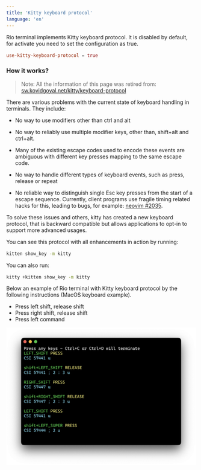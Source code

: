 ```yaml
---
title: 'Kitty keyboard protocol'
language: 'en'
---
```


Rio terminal implements Kitty keyboard protocol. It is disabled by default, for activate you need to set the configuration as true.

```toml
use-kitty-keyboard-protocol = true
```

### How it works?

> Note: All the information of this page was retired from: [sw.kovidgoyal.net/kitty/keyboard-protocol](https://sw.kovidgoyal.net/kitty/keyboard-protocol/)

There are various problems with the current state of keyboard handling in terminals. They include:

- No way to use modifiers other than ctrl and alt

- No way to reliably use multiple modifier keys, other than, shift+alt and ctrl+alt.

- Many of the existing escape codes used to encode these events are ambiguous with different key presses mapping to the same escape code.

- No way to handle different types of keyboard events, such as press, release or repeat

- No reliable way to distinguish single Esc key presses from the start of a escape sequence. Currently, client programs use fragile timing related hacks for this, leading to bugs, for example: [neovim #2035](https://github.com/neovim/neovim/issues/2035).

To solve these issues and others, kitty has created a new keyboard protocol, that is backward compatible but allows applications to opt-in to support more advanced usages.

You can see this protocol with all enhancements in action by running:

```sh
kitten show_key -m kitty
```

You can also run:

```sh
kitty +kitten show_key -m kitty
```

Below an example of Rio terminal with Kitty keyboard protocol by the following instructions (MacOS keyboard example).

- Press left shift, release shift
- Press right shift, release shift
- Press left command

![Demo kitty keyboard protocol](../../static/assets/features/demo-kitty-keyboard-protocol.png)
